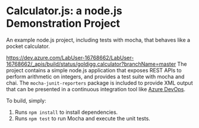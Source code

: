 Calculator.js: a node.js Demonstration Project
==============================================
An example node.js project, including tests with mocha, that behaves like
a pocket calculator.

https://dev.azure.com/LabUser-16768662/LabUser-16768662/_apis/build/status/goldigg.calculator?branchName=master
The project contains a simple node.js application that exposes REST APIs
to perform arithmetic on integers, and provides a test suite with mocha
and chai.  The `mocha-junit-reporters` package is included to provide XML
output that can be presented in a continuous integration tool like
[Azure DevOps](https://azure.com/devops).

To build, simply:

1. Runs `npm install` to install dependencies.
2. Runs `npm test` to run Mocha and execute the unit tests.

